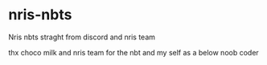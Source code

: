 # nris-nbts
Nris nbts straght from discord and nris team

thx choco milk and nris team for the nbt and my self as a below noob coder
